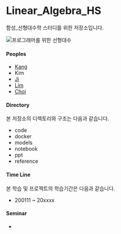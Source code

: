 # Linear_Algebra_HS
함성_선형대수학 스터디를 위한 저장소입니다.

![프로그래머를 위한 선형대수](../refrence/unnamed.jpg)

#### Peoples
+ [Kang](https://github.com/kyj0920)
+ Kim
+ [Ji](https://github.com/star6973)
+ [Lim](https://github.com/limhs1)
+ [Choi](https://github.com/kwangjunechoi7)


#### Directory
본 저장소의 디렉토리와 구조는 다음과 같습니다.
- code
- docker
- models
- notebook
- ppt
- reference

#### Time Line
본 학습 및 프로젝트의 학습기간은 다음과 같습니다.
  - 200111 ~ 20xxxx

#### Seminar
-
